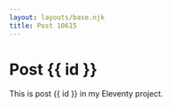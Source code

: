 ```yaml
---
layout: layouts/base.njk
title: Post 10615
---
```


# Post {{ id }}

This is post {{ id }} in my Eleventy project.
